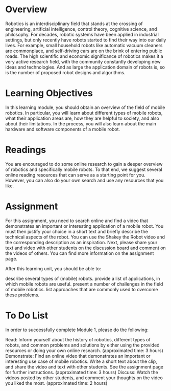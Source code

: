 # Overview
Robotics is an interdisciplinary field that stands at the crossing of engineering, artificial intelligence, control theory, cognitive science, and philosophy. For decades, robotic systems have been applied in industrial settings, but only recently have robots started to find their way into our daily lives. For example, small household robots like automatic vacuum cleaners are commonplace, and self-driving cars are on the brink of entering public roads. The high scientific and economic significance of robotics makes it a very active research field, with the community constantly developing new ideas and technologies. And as large the application domain of robots is, so is the number of proposed robot designs and algorithms.

# Learning Objectives

In this learning module, you should obtain an overview of the field of mobile robotics. In particular, you will learn about different types of mobile robots, what their application areas are, how they are helpful to society, and also about their limitations. In the process, you will also learn about the main hardware and software components of a mobile robot.

# Readings

You are encouraged to do some online research to gain a deeper overview of robotics and specifically mobile robots. To that end, we suggest several online reading resources that can serve as a starting point for you. However, you can also do your own search and use any resources that you like.

# Assignment

For this assignment, you need to search online and find a video that demonstrates an important or interesting application of a mobile robot. You must then justify your choice in a short text and briefly describe the technical aspects of the robot. You can use the Shakey the Robot video and the corresponding description as an inspiration. Next, please share your text and video with other students on the discussion board and comment on the videos of others. You can find more information on the assignment page.

After this learning unit, you should be able to:

describe several types of (mobile) robots.
provide a list of applications, in which mobile robots are useful.
present a number of challenges in the field of mobile robotics.
list approaches that are commonly used to overcome these problems.


# To Do List

In order to successfully complete Module 1, please do the following:

Read: Inform yourself about the history of robotics, different types of robots, and common problems and solutions by either using the provided resources or doing your own online research. (approximated time: 3 hours)
Demonstrate: Find an online video that demonstrates an important or interesting use case of mobile robotics. Write a short text about the clip, and share the video and text with other students. See the assignment page for further instructions. (approximated time: 3 hours)
Discuss: Watch the videos posted by other students, and comment your thoughts on the video you liked the most. (approximated time: 2 hours)